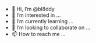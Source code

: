 - 👋 Hi, I’m @bl8ddy
- 👀 I’m interested in ...
- 🌱 I’m currently learning ...
- 💞️ I’m looking to collaborate on ...
- 📫 How to reach me ...

<!---
bl8ddy/bl8ddy is a ✨ special ✨ repository because its `README.md` (this file) appears on your GitHub profile.
You can click the Preview link to take a look at your changes.
--->
